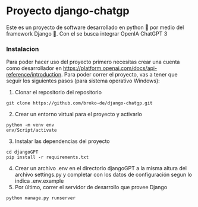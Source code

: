 # Proyecto django-chatgp

Este es un proyecto de software desarrollado en python 🐍 por medio del framework Django 🦄.  Con el se busca integrar OpenIA ChatGPT 3

### Instalacion
Para poder hacer uso del proyecto primero necesitas crear una cuenta como desarrollador en https://platform.openai.com/docs/api-reference/introduction. Para poder correr el proyecto, vas a tener que seguir los siguientes pasos (para sistema operativo Windows):

1. Clonar el repositorio del repositorio
```
git clone https://github.com/broko-de/django-chatgp.git
```
2. Crear un entorno virtual para el proyecto y activarlo
```
python -m venv env
env/Script/activate
```
3. Instalar las dependencias del proyecto
```
cd djangoGPT
pip install -r requirements.txt
```
4. Crear un archivo .env en el directorio djangoGPT a la misma altura del archivo settings.py y completar con los datos de configuración segun lo indica .env.example
5. Por último, correr el servidor de desarrollo que provee Django
```
python manage.py runserver
```
